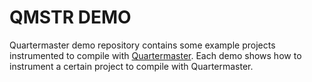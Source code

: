 # QMSTR DEMO

Quartermaster demo repository contains some example projects instrumented to compile with [Quartermaster](https://github.com/QMSTR/qmstr).
Each demo shows how to instrument a certain project to compile with Quartermaster.
